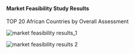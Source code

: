#### Market Feasibility Study Results

TOP 20 African Countries by Overall Assessment


![market feasibility results_1](./../img/market_feasibility_results_1.png "image_tooltip")

![market feasibility results 2](./../img/market_feasibility_results_2.png "image_tooltip")